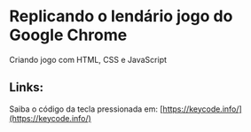 # Replicando o lendário jogo do Google Chrome

Criando jogo com HTML, CSS e JavaScript

## Links:
Saiba o código da tecla pressionada em: [https://keycode.info/](https://keycode.info/)